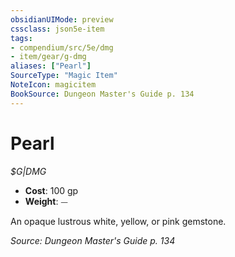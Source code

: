 ```yaml
---
obsidianUIMode: preview
cssclass: json5e-item
tags:
- compendium/src/5e/dmg
- item/gear/g-dmg
aliases: ["Pearl"]
SourceType: "Magic Item"
NoteIcon: magicitem
BookSource: Dungeon Master's Guide p. 134
---
```

# Pearl
*$G|DMG*  

- **Cost**: 100 gp
- **Weight**: ⏤

An opaque lustrous white, yellow, or pink gemstone.

*Source: Dungeon Master's Guide p. 134*